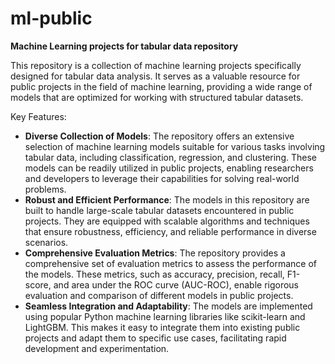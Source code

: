 # ml-public

**Machine Learning projects for tabular data repository**

This repository is a collection of machine learning projects specifically designed for tabular data analysis. It serves as a valuable resource for public projects in the field of machine learning, providing a wide range of models that are optimized for working with structured tabular datasets.

Key Features:
- **Diverse Collection of Models**: The repository offers an extensive selection of machine learning models suitable for various tasks involving tabular data, including classification, regression, and clustering. These models can be readily utilized in public projects, enabling researchers and developers to leverage their capabilities for solving real-world problems.
- **Robust and Efficient Performance**: The models in this repository are built to handle large-scale tabular datasets encountered in public projects. They are equipped with scalable algorithms and techniques that ensure robustness, efficiency, and reliable performance in diverse scenarios.
- **Comprehensive Evaluation Metrics**: The repository provides a comprehensive set of evaluation metrics to assess the performance of the models. These metrics, such as accuracy, precision, recall, F1-score, and area under the ROC curve (AUC-ROC), enable rigorous evaluation and comparison of different models in public projects.
- **Seamless Integration and Adaptability**: The models are implemented using popular Python machine learning libraries like scikit-learn and LightGBM. This makes it easy to integrate them into existing public projects and adapt them to specific use cases, facilitating rapid development and experimentation.

